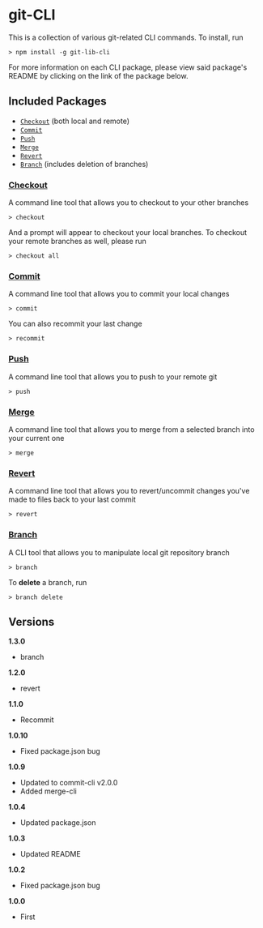 # git-CLI

This is a collection of various git-related CLI commands. To install, run

    > npm install -g git-lib-cli

For more information on each CLI package, please view said package's README by clicking on the link of the package below.

## Included Packages

* [`Checkout`](#checkout) (both local and remote)
* [`Commit`](#commit)
* [`Push`](#push)
* [`Merge`](#merge)
* [`Revert`](#revert)
* [`Branch`](#branch) (includes deletion of branches)

### [Checkout](/node_modules/checkout-cli/README.md)

A command line tool that allows you to checkout to your other branches

    > checkout

And a prompt will appear to checkout your local branches. To checkout your remote branches as well, please run

    > checkout all

### [Commit](/node_modules/commit-cli/README.md)

A command line tool that allows you to commit your local changes

    > commit

You can also recommit your last change

    > recommit

### [Push](/node_modules/push-cli/README.md)

A command line tool that allows you to push to your remote git

    > push

### [Merge](/node_modules/merge-cli/README.md)

A command line tool that allows you to merge from a selected branch into your current one

    > merge

### [Revert](/node_modules/revert-cli/README.md)

A command line tool that allows you to revert/uncommit changes you've made to files back to your last commit

    > revert

### [Branch](/node_modules/branch-cli/README.md)

A CLI tool that allows you to manipulate local git repository branch

    > branch

To **delete** a branch, run

    > branch delete

## Versions
**1.3.0**
* branch

**1.2.0**
* revert

**1.1.0**
* Recommit

**1.0.10**
* Fixed package.json bug

**1.0.9**
* Updated to commit-cli v2.0.0
* Added merge-cli

**1.0.4**
* Updated package.json

**1.0.3**
* Updated README

**1.0.2**
* Fixed package.json bug

**1.0.0**
* First
